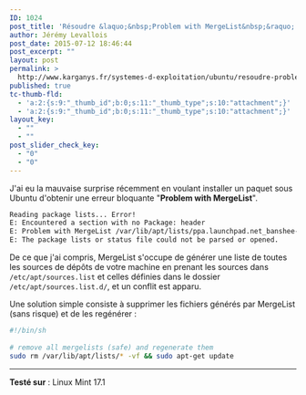 ```yaml
---
ID: 1024
post_title: 'Résoudre &laquo;&nbsp;Problem with MergeList&nbsp;&raquo; quand on met à jour ses dépôts Ubuntu'
author: Jérémy Levallois
post_date: 2015-07-12 18:46:44
post_excerpt: ""
layout: post
permalink: >
  http://www.karganys.fr/systemes-d-exploitation/ubuntu/resoudre-problem-with-mergelist-quand-on-met-a-jour-ses-depots-ubuntu/
published: true
tc-thumb-fld:
  - 'a:2:{s:9:"_thumb_id";b:0;s:11:"_thumb_type";s:10:"attachment";}'
  - 'a:2:{s:9:"_thumb_id";b:0;s:11:"_thumb_type";s:10:"attachment";}'
layout_key:
  - ""
  - ""
post_slider_check_key:
  - "0"
  - "0"
---
```

J'ai eu la mauvaise surprise récemment en voulant installer un paquet sous Ubuntu d'obtenir une erreur bloquante "**Problem with MergeList**".

```sh
Reading package lists... Error!
E: Encountered a section with no Package: header
E: Problem with MergeList /var/lib/apt/lists/ppa.launchpad.net_banshee-team_ppa_ubuntu_dists_trusty_main_i18n_Translation-en
E: The package lists or status file could not be parsed or opened.
```

De ce que j'ai compris, MergeList s'occupe de générer une liste de toutes les sources de dépôts de votre machine en prenant les sources dans `/etc/apt/sources.list` et celles définies dans le dossier `/etc/apt/sources.list.d/`, et un conflit est apparu. 

Une solution simple consiste à supprimer les fichiers générés par MergeList (sans risque) et de les regénérer :
```sh
#!/bin/sh
 
# remove all mergelists (safe) and regenerate them
sudo rm /var/lib/apt/lists/* -vf && sudo apt-get update
```

* * *

**Testé sur** : Linux Mint 17.1